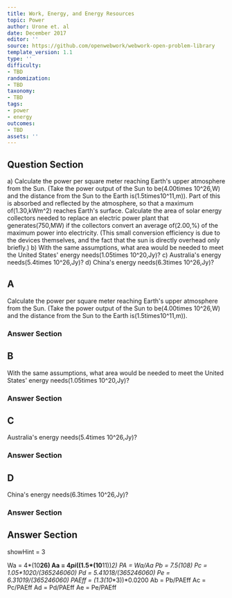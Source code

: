 ```yaml
---
title: Work, Energy, and Energy Resources
topic: Power
author: Urone et. al
date: December 2017
editor: ''
source: https://github.com/openwebwork/webwork-open-problem-library
template_version: 1.1
type: ''
difficulty:
- TBD
randomization:
- TBD
taxonomy:
- TBD
tags:
- power
- energy
outcomes:
- TBD
assets: ''
---
```


## Question Section 

a) Calculate the power per square meter reaching Earth's upper atmosphere from the Sun. (Take the power output of the Sun to be(4.00times 10^26,W) and the distance from the Sun to the Earth is(1.5times10^11,m)).
Part of this is absorbed and reflected by the atmosphere, so that a maximum of(1.30,kWm^2) reaches Earth's surface. Calculate the area of solar energy collectors needed to replace an electric power plant that generates(750,MW) if the collectors convert an average of(2.00,%) of the maximum power into electricity. (This small conversion efficiency is due to the devices themselves, and the fact that the sun is directly overhead only briefly.) 
b) With the same assumptions, what area would be needed to meet the United States' energy needs(1.05times 10^20,Jy)? 
c) Australia's energy needs(5.4times 10^26,Jy)? 
d) China's energy needs(6.3times 10^26,Jy)?

## A
Calculate the power per square meter reaching Earth's upper atmosphere from the Sun. (Take the power output of the Sun to be(4.00times 10^26,W) and the distance from the Sun to the Earth is(1.5times10^11,m)).
### Answer Section
## B
With the same assumptions, what area would be needed to meet the United States' energy needs(1.05times 10^20,Jy)? 
### Answer Section
## C
Australia's energy needs(5.4times 10^26,Jy)? 
### Answer Section
## D
China's energy needs(6.3times 10^26,Jy)?
### Answer Section


## Answer Section

showHint = 3

Wa = 4*(10**26)
Aa = 4*pi*((1.5*(10**11))**2)
PA = Wa/Aa
Pb = 7.5*(10**8)
Pc = 1.05*10**20/(365*24*60*60)
Pd = 5.4*10**18/(365*24*60*60)
Pe = 6.3*10**19/(365*24*60*60)
PAEff = (1.3*(10**3))*0.0200
Ab = Pb/PAEff
Ac = Pc/PAEff
Ad = Pd/PAEff
Ae = Pe/PAEff